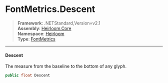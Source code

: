 # FontMetrics.Descent

> **Framework**: .NETStandard,Version=v2.1  
> **Assembly**: [Heirloom.Core][0]  
> **Namespace**: [Heirloom][0]  
> **Type**: [FontMetrics][1]  

--------------------------------------------------------------------------------

#### Descent

The measure from the baseline to the bottom of any glyph.

```cs
public float Descent
```

[0]: ..\Heirloom.Core.md
[1]: Heirloom.FontMetrics.md
